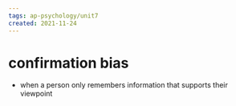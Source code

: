 ```yaml
---
tags: ap-psychology/unit7 
created: 2021-11-24
---
```


# confirmation bias

- when a person only remembers information that supports their viewpoint 
